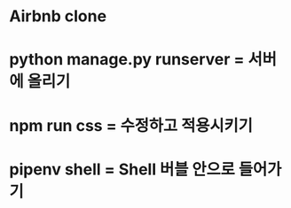 # Airbnb clone

# python manage.py runserver = 서버에 올리기 
# npm run css = 수정하고 적용시키기
# pipenv shell = Shell 버블 안으로 들어가기